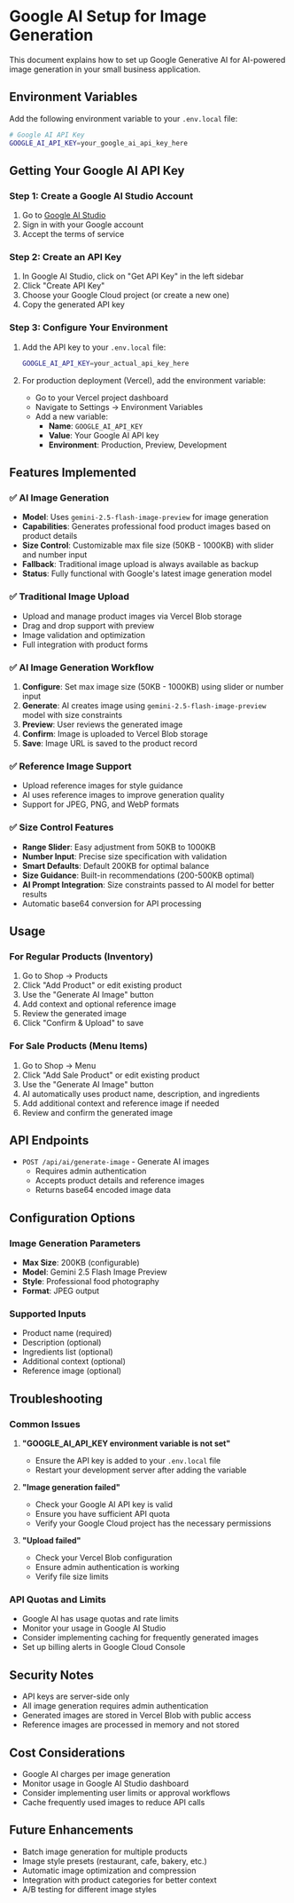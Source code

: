# Google AI Setup for Image Generation

This document explains how to set up Google Generative AI for AI-powered image generation in your small business application.

## Environment Variables

Add the following environment variable to your `.env.local` file:

```bash
# Google AI API Key
GOOGLE_AI_API_KEY=your_google_ai_api_key_here
```

## Getting Your Google AI API Key

### Step 1: Create a Google AI Studio Account

1. Go to [Google AI Studio](https://aistudio.google.com/)
2. Sign in with your Google account
3. Accept the terms of service

### Step 2: Create an API Key

1. In Google AI Studio, click on "Get API Key" in the left sidebar
2. Click "Create API Key"
3. Choose your Google Cloud project (or create a new one)
4. Copy the generated API key

### Step 3: Configure Your Environment

1. Add the API key to your `.env.local` file:
   ```bash
   GOOGLE_AI_API_KEY=your_actual_api_key_here
   ```

2. For production deployment (Vercel), add the environment variable:
   - Go to your Vercel project dashboard
   - Navigate to Settings → Environment Variables
   - Add a new variable:
     - **Name**: `GOOGLE_AI_API_KEY`
     - **Value**: Your Google AI API key
     - **Environment**: Production, Preview, Development

## Features Implemented

### ✅ AI Image Generation
- **Model**: Uses `gemini-2.5-flash-image-preview` for image generation
- **Capabilities**: Generates professional food product images based on product details
- **Size Control**: Customizable max file size (50KB - 1000KB) with slider and number input
- **Fallback**: Traditional image upload is always available as backup
- **Status**: Fully functional with Google's latest image generation model

### ✅ Traditional Image Upload
- Upload and manage product images via Vercel Blob storage
- Drag and drop support with preview
- Image validation and optimization
- Full integration with product forms

### ✅ AI Image Generation Workflow
1. **Configure**: Set max image size (50KB - 1000KB) using slider or number input
2. **Generate**: AI creates image using `gemini-2.5-flash-image-preview` model with size constraints
3. **Preview**: User reviews the generated image
4. **Confirm**: Image is uploaded to Vercel Blob storage
5. **Save**: Image URL is saved to the product record

### ✅ Reference Image Support
- Upload reference images for style guidance
- AI uses reference images to improve generation quality
- Support for JPEG, PNG, and WebP formats

### ✅ Size Control Features
- **Range Slider**: Easy adjustment from 50KB to 1000KB
- **Number Input**: Precise size specification with validation
- **Smart Defaults**: Default 200KB for optimal balance
- **Size Guidance**: Built-in recommendations (200-500KB optimal)
- **AI Prompt Integration**: Size constraints passed to AI model for better results
- Automatic base64 conversion for API processing

## Usage

### For Regular Products (Inventory)
1. Go to Shop → Products
2. Click "Add Product" or edit existing product
3. Use the "Generate AI Image" button
4. Add context and optional reference image
5. Review the generated image
6. Click "Confirm & Upload" to save

### For Sale Products (Menu Items)
1. Go to Shop → Menu
2. Click "Add Sale Product" or edit existing product
3. Use the "Generate AI Image" button
4. AI automatically uses product name, description, and ingredients
5. Add additional context and reference image if needed
6. Review and confirm the generated image

## API Endpoints

- `POST /api/ai/generate-image` - Generate AI images
  - Requires admin authentication
  - Accepts product details and reference images
  - Returns base64 encoded image data

## Configuration Options

### Image Generation Parameters
- **Max Size**: 200KB (configurable)
- **Model**: Gemini 2.5 Flash Image Preview
- **Style**: Professional food photography
- **Format**: JPEG output

### Supported Inputs
- Product name (required)
- Description (optional)
- Ingredients list (optional)
- Additional context (optional)
- Reference image (optional)

## Troubleshooting

### Common Issues

1. **"GOOGLE_AI_API_KEY environment variable is not set"**
   - Ensure the API key is added to your `.env.local` file
   - Restart your development server after adding the variable

2. **"Image generation failed"**
   - Check your Google AI API key is valid
   - Ensure you have sufficient API quota
   - Verify your Google Cloud project has the necessary permissions

3. **"Upload failed"**
   - Check your Vercel Blob configuration
   - Ensure admin authentication is working
   - Verify file size limits

### API Quotas and Limits

- Google AI has usage quotas and rate limits
- Monitor your usage in Google AI Studio
- Consider implementing caching for frequently generated images
- Set up billing alerts in Google Cloud Console

## Security Notes

- API keys are server-side only
- All image generation requires admin authentication
- Generated images are stored in Vercel Blob with public access
- Reference images are processed in memory and not stored

## Cost Considerations

- Google AI charges per image generation
- Monitor usage in Google AI Studio dashboard
- Consider implementing user limits or approval workflows
- Cache frequently used images to reduce API calls

## Future Enhancements

- Batch image generation for multiple products
- Image style presets (restaurant, cafe, bakery, etc.)
- Automatic image optimization and compression
- Integration with product categories for better context
- A/B testing for different image styles
